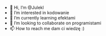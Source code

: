 - 👋 Hi, I’m @Julekl
- 👀 I’m interested in kodowanie
- 🌱 I’m currently learning efektami
- 💞️ I’m looking to collaborate on programistami
- 📫 How to reach me dam ci wiedzę :)

<!---
Julekl/Julekl is a ✨ special ✨ repository because its `README.md` (this file) appears on your GitHub profile.
You can click the Preview link to take a look at your changes.
--->
